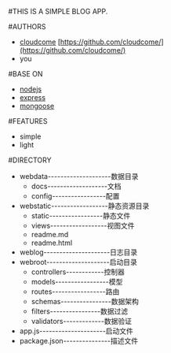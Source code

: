 #THIS IS A SIMPLE BLOG APP.


#AUTHORS
- [cloudcome](http://ydr.me) [https://github.com/cloudcome/](https://github.com/cloudcome/)
- you


#BASE ON
- [nodejs](https://nodejs.org/)
- [express](https://github.com/visionmedia/express)
- [mongoose](https://github.com/LearnBoost/mongoose)


#FEATURES
- simple
- light


#DIRECTORY
- webdata--------------------数据目录
	- docs-------------------文档
	- config-----------------配置
- webstatic------------------静态资源目录
	- static-----------------静态文件
	- views------------------视图文件
	- readme.md
	- readme.html
- weblog---------------------日志目录
- webroot--------------------启动目录
	- controllers------------控制器
	- models-----------------模型
	- routes-----------------路由
	- schemas----------------数据架构
	- filters----------------数据过滤
	- validators-------------数据验证
- app.js---------------------启动文件
- package.json---------------描述文件
